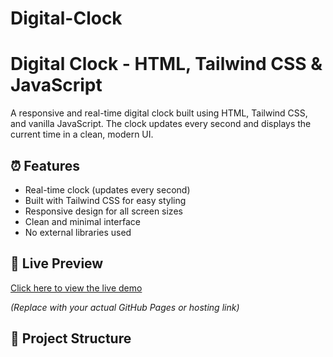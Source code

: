 # Digital-Clock
# Digital Clock - HTML, Tailwind CSS & JavaScript

A responsive and real-time digital clock built using HTML, Tailwind CSS, and vanilla JavaScript. The clock updates every second and displays the current time in a clean, modern UI.

## ⏰ Features

- Real-time clock (updates every second)
- Built with Tailwind CSS for easy styling
- Responsive design for all screen sizes
- Clean and minimal interface
- No external libraries used

## 🔗 Live Preview

[Click here to view the live demo](https://mid-exam-clock.netlify.app/)

*(Replace with your actual GitHub Pages or hosting link)*

## 📁 Project Structure


